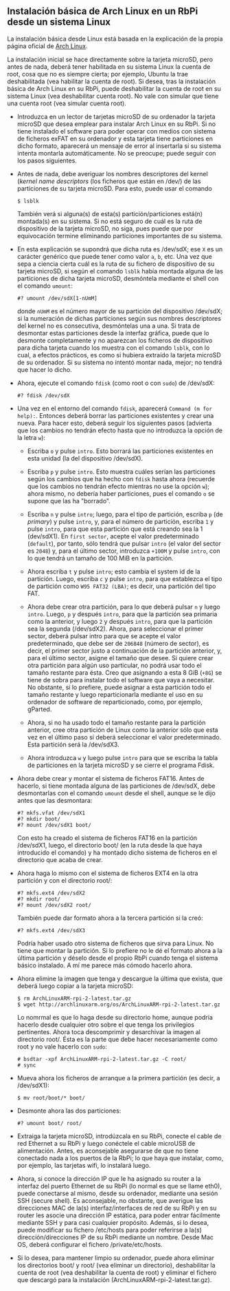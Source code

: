 ## Instalación básica de Arch Linux en un RbPi desde un sistema Linux

La instalación básica desde Linux está basada en la explicación de la propia página oficial de [Arch
Linux](archlinuxarm.org/platforms/armv7/broadcom/raspberry-pi-2).

La instalación inicial se hace directamente sobre la tarjeta microSD, pero antes de nada, deberá tener
habilitada en su sistema Linux la cuenta de root, cosa que no es siempre cierta; por ejemplo, Ubuntu la trae
deshabilitada (vea habilitar la cuenta de root). Si desea, tras la instalación básica de Arch Linux en su RbPi,
puede deshabilitar la cuenta de root en su sistema Linux (vea deshabilitar cuenta root). No vale con simular que
tiene una cuenta root (vea simular cuenta root).


  * Introduzca en un lector de tarjetas microSD de su ordenador la tarjeta microSD que desea emplear para
    instalar Arch Linux en su RbPi. Si no tiene instalado el software para poder operar con medios con sistema
    de ficheros exFAT en su ordenador y esta tarjeta tiene particiones en dicho formato, aparecerá un mensaje de
    error al insertarla si su sistema intenta montarla automáticamente. No se preocupe; puede seguir con los
    pasos siguientes.

  * Antes de nada, debe averiguar los nombres descriptores del kernel (*kernel name descriptors* (los ficheros
    que están en /dev/) de las particiones de su tarjeta microSD. Para esto, puede usar el comando

    ```
    $ lsblk
    ```

    También verá si alguna(s) de esta(s) partición/particiones está(n) montada(s) en su sistema. Si no está
    seguro de cuál es la ruta de  dispositivo de la tarjeta microSD, no siga, pues puede que por equivocación
    termine eliminando particiones importantes de su sistema.

  * En esta explicación se supondrá que dicha ruta es /dev/sdX; ese `X` es un carácter genérico que puede tener
    como valor `a`, `b`, etc. Una vez que sepa a ciencia cierta cuál es la ruta de su fichero de dispositivo de
    su tarjeta microSD, si según el comando `lsblk`  había montada alguna de las particiones de dicha tarjeta
    microSD, desmóntela mediante el shell con el comando `umount`:

    ```
    #? umount /dev/sdX[1-nUmM]
    ```

    donde `nUmM` es el número mayor de su partición del dispositivo /dev/sdX; si la numeración de dichas
    particiones según sus nombres descriptores del kernel no es consecutiva, desmóntelas una a una. Si trata de
    desmontar estas particiones desde la interfaz gráfica, puede que lo desmonte completamente y no aparezcan
    los ficheros de dispositivo para dicha tarjeta cuando los muestra con el comando `lsblk`, con lo cual, a
    efectos prácticos, es como si hubiera extraído la tarjeta microSD de su ordenador. Si su sistema no intentó
    montar nada, mejor; no tendrá que hacer lo dicho.

  * Ahora, ejecute el comando `fdisk` (como root o con `sudo`) de /dev/sdX:

    ```
    #? fdisk /dev/sdX
    ```

  * Una vez en el entorno del comando `fdisk`, aparecerá `Command (m for help):`.  Entonces deberá borrar las
    particiones existentes y crear una nueva. Para hacer esto, deberá seguir los siguientes pasos (advierta que
    los cambios no tendrán efecto hasta que no introduzca la opción de la letra `w`):


    * Escriba `o` y pulse `intro`. Esto borrará las particiones existentes en esta unidad (la del dispositivo
      /dev/sdX).

    * Escriba `p` y pulse `intro`. Esto muestra cuáles serían las particiones según los cambios que ha hecho con
      `fdisk` hasta ahora (recuerde que los cambios no tendrán efecto mientras no use la opción `w`); ahora
      mismo, no debería haber particiones, pues el comando `o` se supone que las ha "borrado".

    * Escriba `n` y pulse `intro`; luego, para el tipo de partición, escriba `p` (de *primary*) y pulse `intro`,
      y, para el número de partición, escriba `1` y pulse `intro`, para que esta partición que está creando sea
      la 1 (dev/sdX1). En `first sector`, acepte el valor predeterminado (`default`), por tanto, sólo tendrá que
      pulsar `intro` (el valor del sector es `2048`) y, para el último sector, introduzca `+100M` y pulse
      `intro`, con lo que tendrá un tamaño de 100 MiB en la partición.

    * Ahora escriba `t` y pulse `intro`; esto cambia el system id de la partición. Luego, escriba `c` y pulse
      `intro`, para que establezca el tipo de partición como `W95 FAT32 (LBA)`; es decir, una partición del tipo
      FAT.

    * Ahora debe crear otra partición, para lo que deberá pulsar `n` y luego `intro`. Luego, `p` y después
      `intro`, para que la partición sea primaria como la anterior, y luego `2` y después `intro`, para que la
      partición sea la segunda (/dev/sdX2). Ahora, para seleccionar el primer sector, deberá pulsar intro para
      que se acepte el valor predeterminado, que debe ser de `206848` (número de sector), es decir, el primer
      sector justo a continuación de la partición anterior, y, para el último sector, asigne el tamaño que
      desee. Si quiere crear otra partición para algún uso particular, no podrá usar todo el tamaño restante
      para ésta. Creo que asignando a esta 8 GiB (`+8G`) se tiene de sobra para instalar todo el software que
      vaya a necesitar. No obstante, si lo prefiere, puede asignar a esta partición todo el tamaño restante y
      luego reparticionarla mediante el uso en su ordenador de software de reparticionado, como, por ejemplo,
      gParted.

    * Ahora, si no ha usado todo el tamaño restante para la partición anterior, cree otra partición de Linux
      como la anterior sólo que esta vez en el último paso sí deberá seleccionar el valor predeterminado. Esta
      partición será la /dev/sdX3.

    * Ahora introduzca `w` y luego pulse `intro` para que se escriba la tabla de particiones en la tarjeta
      microSD y se cierre el programa Fdisk.

  * Ahora debe crear y montar el sistema de ficheros FAT16. Antes de hacerlo, si tiene montada alguna de las
    particiones de /dev/sdX, debe desmontarlas con el comando `umount` desde el shell, aunque se le dijo antes
    que las desmontara:

    ```
    #? mkfs.vfat /dev/sdX1
    #? mkdir boot/
    #? mount /dev/sdX1 boot/
    ```

    Con esto ha creado el sistema de ficheros FAT16 en la partición /dev/sdX1, luego, el directorio boot/ (en la
    ruta desde la que haya introducido el comando) y ha montado dicho sistema de ficheros en el directorio que
    acaba de crear.

  * Ahora haga lo mismo con el sistema de ficheros EXT4 en la otra partición y con el directorio root/:

    ```
    #? mkfs.ext4 /dev/sdX2
    #? mkdir root/
    #? mount /dev/sdX2 root/
    ```

    También puede dar formato ahora a la tercera partición si la creó:

    ```
    #? mkfs.ext4 /dev/sdX3
    ```

    Podría haber usado otro sistema de ficheros que sirva para Linux. No tiene que montar la partición. Si lo
    prefiere no le dé el formato ahora a la última partición y déselo desde el propio RbPi cuando tenga el
    sistema básico instalado. A mí me parece más cómodo hacerlo ahora.

  * Ahora elimine la imagen que tenga y descargue la última que exista, que deberá luego copiar a la tarjeta
    microSD:

    ```
    $ rm ArchLinuxARM-rpi-2-latest.tar.gz
    $ wget http://archlinuxarm.org/os/ArchLinuxARM-rpi-2-latest.tar.gz
    ```

    Lo nomrmal es que lo haga desde su directorio home, aunque podría hacerlo desde cualquier otro sobre el que
    tenga los privilegios pertinentes. Ahora toca descomprimir y desarchivar la imagen al directorio
    root/. Ésta es la parte que debe hacer necesariamente como root y no vale hacerlo con `sudo`:

    ```
    # bsdtar -xpf ArchLinuxARM-rpi-2-latest.tar.gz -C root/
    # sync
    ```

  * Mueva ahora los ficheros de arranque a la primera partición (es decir, a /dev/sdX1):

    ```
    $ mv root/boot/* boot/
    ```

  * Desmonte ahora las dos particiones:

    ```
    #? umount boot/ root/
    ```

  * Extraiga la tarjeta microSD, introdúzcala en su RbPi, conecte el cable de red Ethernet a su RbPi y luego
    conéctele el cable microUSB de alimentación. Antes, es aconsejable asegurarse de que no tiene conectado nada
    a los puertos de la RbPi; lo que haya que instalar, como, por ejemplo, las tarjetas wifi, lo instalará
    luego.

  * Ahora, si conoce la dirección IP que le ha asignado su router a la interfaz del puerto Ethernet de su RbPi
    (lo normal es que se llame eth0), puede conectarse al mismo, desde su ordenador, mediante una sesión SSH
    (secure shell). Es aconsejable, no obstante, que averigue las direcciones MAC de la(s) interfaz/interfaces
    de red de su RbPi y en su router les asocie una dirección IP estática, para poder entrar fácilmente mediante
    SSH y para casi cualquier propósito. Además, si lo desea, puede modificar su fichero /etc/hosts para poder
    referirse a la(s) dirección/direcciones IP de su RbPi mediante un nombre. Desde Mac OS, deberá configurar el
    fichero /private/etc/hosts.

  * Si lo desea, para mantener limpio su ordenador, puede ahora eliminar los directorios boot/ y root/ (vea
    eliminar un directorio), deshabilitar la cuenta de root (vea deshabilitar la cuenta de root) y eliminar el
    fichero que descargó para la instalación (ArchLinuxARM-rpi-2-latest.tar.gz).

